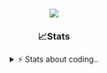 <div align="center">
  
<p align="center">
  <img src="https://lanyard.cnrad.dev/api/1018290650602553364" />
</p>

### 📈Stats
<details>
    <summary> ⚡ Stats about coding.. </> </summary>
    <br/>

<!--START_SECTION:waka-->
![Code Time](http://img.shields.io/badge/Code%20Time-105%20hrs%2052%20mins-blue)

![Profile Views](http://img.shields.io/badge/Profile%20Views-14-blue)

**🐱 My GitHub Data** 

> 📦 1.1 MB Used in GitHub's Storage 
 > 
> 🏆 117 Contributions in the Year 2024
 > 
> 💼 Opted to Hire
 > 
> 📜 5 Public Repositories 
 > 
> 🔑 19 Private Repositories 
 > 
**I'm an Early 🐤** 

```text
🌞 Morning                26 commits          ██░░░░░░░░░░░░░░░░░░░░░░░   06.91 % 
🌆 Daytime                175 commits         ████████████░░░░░░░░░░░░░   46.54 % 
🌃 Evening                134 commits         █████████░░░░░░░░░░░░░░░░   35.64 % 
🌙 Night                  41 commits          ███░░░░░░░░░░░░░░░░░░░░░░   10.90 % 
```
📅 **I'm Most Productive on Sunday** 

```text
Monday                   22 commits          █░░░░░░░░░░░░░░░░░░░░░░░░   05.85 % 
Tuesday                  49 commits          ███░░░░░░░░░░░░░░░░░░░░░░   13.03 % 
Wednesday                48 commits          ███░░░░░░░░░░░░░░░░░░░░░░   12.77 % 
Thursday                 58 commits          ████░░░░░░░░░░░░░░░░░░░░░   15.43 % 
Friday                   46 commits          ███░░░░░░░░░░░░░░░░░░░░░░   12.23 % 
Saturday                 66 commits          ████░░░░░░░░░░░░░░░░░░░░░   17.55 % 
Sunday                   87 commits          ██████░░░░░░░░░░░░░░░░░░░   23.14 % 
```


📊 **This Week I Spent My Time On** 

```text
🕑︎ Time Zone: Europe/Berlin

💬 Programming Languages: 
No Activity Tracked This Week

🔥 Editors: 
No Activity Tracked This Week

🐱‍💻 Projects: 
No Activity Tracked This Week

💻 Operating System: 
No Activity Tracked This Week
```

**I Mostly Code in JavaScript** 

```text
JavaScript               7 repos             █████████░░░░░░░░░░░░░░░░   35.00 % 
Lua                      5 repos             ██████░░░░░░░░░░░░░░░░░░░   25.00 % 
Python                   3 repos             ████░░░░░░░░░░░░░░░░░░░░░   15.00 % 
C++                      1 repo              █░░░░░░░░░░░░░░░░░░░░░░░░   05.00 % 
TypeScript               1 repo              █░░░░░░░░░░░░░░░░░░░░░░░░   05.00 % 
```




 Last Updated on 16/12/2024 04:45:17 UTC
<!--END_SECTION:waka-->
</details>
